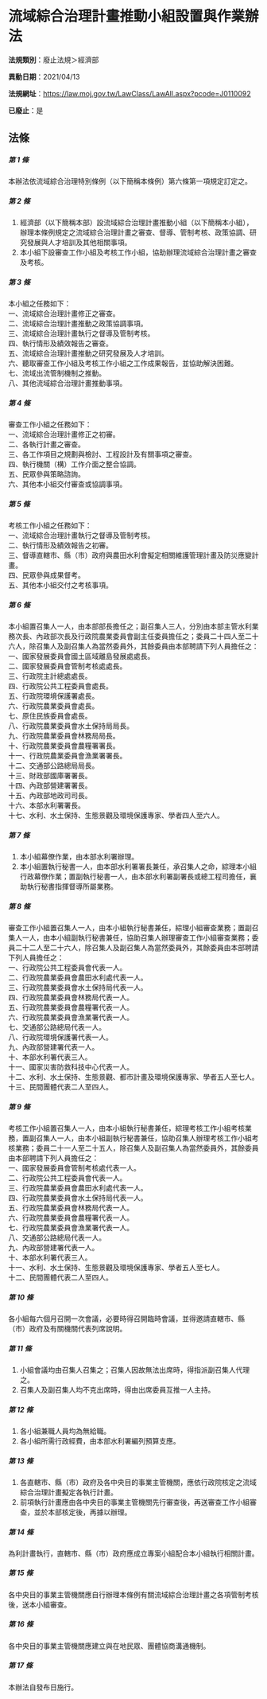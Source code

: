 # 流域綜合治理計畫推動小組設置與作業辦法

**法規類別**：廢止法規＞經濟部

**異動日期**：2021/04/13  

**法規網址**：https://law.moj.gov.tw/LawClass/LawAll.aspx?pcode=J0110092

**已廢止**：是



## 法條
##### 第 1 條
本辦法依流域綜合治理特別條例（以下簡稱本條例）第六條第一項規定訂定之。

##### 第 2 條
1. 經濟部（以下簡稱本部）設流域綜合治理計畫推動小組（以下簡稱本小組），辦理本條例規定之流域綜合治理計畫之審查、督導、管制考核、政策協調、研究發展與人才培訓及其他相關事項。
1. 本小組下設審查工作小組及考核工作小組，協助辦理流域綜合治理計畫之審查及考核。

##### 第 3 條
本小組之任務如下：  
一、流域綜合治理計畫修正之審查。  
二、流域綜合治理計畫推動之政策協調事項。  
三、流域綜合治理計畫執行之督導及管制考核。  
四、執行情形及績效報告之審查。  
五、流域綜合治理計畫推動之研究發展及人才培訓。  
六、聽取審查工作小組及考核工作小組之工作成果報告，並協助解決困難。  
七、流域出流管制機制之推動。  
八、其他流域綜合治理計畫推動事項。  

##### 第 4 條
審查工作小組之任務如下：  
一、流域綜合治理計畫修正之初審。  
二、各執行計畫之審查。  
三、各工作項目之規劃與檢討、工程設計及有關事項之審查。  
四、執行機關（構）工作介面之整合協調。  
五、民眾參與策略諮詢。  
六、其他本小組交付審查或協調事項。  

##### 第 5 條
考核工作小組之任務如下：  
一、流域綜合治理計畫執行之督導及管制考核。  
二、執行情形及績效報告之初審。  
三、督導直轄市、縣（市）政府與農田水利會擬定相關維護管理計畫及防災應變計畫。  
四、民眾參與成果督考。  
五、其他本小組交付之考核事項。  

##### 第 6 條
本小組置召集人一人，由本部部長擔任之；副召集人三人，分別由本部主管水利業務次長、內政部次長及行政院農業委員會副主任委員擔任之；委員二十四人至二十六人，除召集人及副召集人為當然委員外，其餘委員由本部聘請下列人員擔任之：  
一、國家發展委員會國土區域離島發展處處長。  
二、國家發展委員會管制考核處處長。  
三、行政院主計總處處長。  
四、行政院公共工程委員會處長。  
五、行政院環境保護署處長。  
六、行政院農業委員會處長。  
七、原住民族委員會處長。  
八、行政院農業委員會水土保持局局長。  
九、行政院農業委員會林務局局長。  
十、行政院農業委員會農糧署署長。  
十一、行政院農業委員會漁業署署長。  
十二、交通部公路總局局長。  
十三、財政部國庫署署長。  
十四、內政部營建署署長。  
十五、內政部地政司司長。  
十六、本部水利署署長。  
十七、水利、水土保持、生態景觀及環境保護專家、學者四人至六人。  

##### 第 7 條
1. 本小組幕僚作業，由本部水利署辦理。
1. 本小組置執行秘書一人，由本部水利署署長兼任，承召集人之命，綜理本小組行政幕僚作業；置副執行秘書一人，由本部水利署副署長或總工程司擔任，襄助執行秘書指揮督導所屬業務。

##### 第 8 條
審查工作小組置召集人一人，由本小組執行秘書兼任，綜理小組審查業務；置副召集人一人，由本小組副執行秘書兼任，協助召集人辦理審查工作小組審查業務；委員二十二人至二十六人，除召集人及副召集人為當然委員外，其餘委員由本部聘請下列人員擔任之：  
一、行政院公共工程委員會代表一人。  
二、行政院農業委員會農田水利處代表一人。  
三、行政院農業委員會水土保持局代表一人。  
四、行政院農業委員會林務局代表一人。  
五、行政院農業委員會農糧署代表一人。  
六、行政院農業委員會漁業署代表一人。  
七、交通部公路總局代表一人。  
八、行政院環境保護署代表一人。  
九、內政部營建署代表一人。  
十、本部水利署代表三人。  
十一、國家災害防救科技中心代表一人。  
十二、水利、水土保持、生態景觀、都市計畫及環境保護專家、學者五人至七人。  
十三、民間團體代表二人至四人。  

##### 第 9 條
考核工作小組置召集人一人，由本小組執行秘書兼任，綜理考核工作小組考核業務，置副召集人一人，由本小組副執行秘書兼任，協助召集人辦理考核工作小組考核業務；委員二十一人至二十五人，除召集人及副召集人為當然委員外，其餘委員由本部聘請下列人員擔任之：  
一、國家發展委員會管制考核處代表一人。  
二、行政院公共工程委員會代表一人。  
三、行政院農業委員會農田水利處代表一人。  
四、行政院農業委員會水土保持局代表一人。  
五、行政院農業委員會林務局代表一人。  
六、行政院農業委員會農糧署代表一人。  
七、行政院農業委員會漁業署代表一人。  
八、交通部公路總局代表一人。  
九、內政部營建署代表一人。  
十、本部水利署代表三人。  
十一、水利、水土保持、生態景觀及環境保護專家、學者五人至七人。  
十二、民間團體代表二人至四人。  

##### 第 10 條
各小組每六個月召開一次會議，必要時得召開臨時會議，並得邀請直轄市、縣（市）政府及有關機關代表列席說明。

##### 第 11 條
1. 小組會議均由召集人召集之；召集人因故無法出席時，得指派副召集人代理之。
1. 召集人及副召集人均不克出席時，得由出席委員互推一人主持。

##### 第 12 條
1. 各小組兼職人員均為無給職。
1. 各小組所需行政經費，由本部水利署編列預算支應。

##### 第 13 條
1. 各直轄市、縣（市）政府及各中央目的事業主管機關，應依行政院核定之流域綜合治理計畫擬定各執行計畫。
1. 前項執行計畫應由各中央目的事業主管機關先行審查後，再送審查工作小組審查，並於本部核定後，再據以辦理。

##### 第 14 條
為利計畫執行，直轄市、縣（市）政府應成立專案小組配合本小組執行相關計畫。

##### 第 15 條
各中央目的事業主管機關應自行辦理本條例有關流域綜合治理計畫之各項管制考核後，送本小組審查。

##### 第 16 條
各中央目的事業主管機關應建立與在地民眾、團體協商溝通機制。

##### 第 17 條
本辦法自發布日施行。


